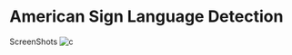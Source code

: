 # American Sign Language Detection
ScreenShots 
![c](https://challengepost-s3-challengepost.netdna-ssl.com/photos/production/software_photos/001/486/518/datas/original.png)
